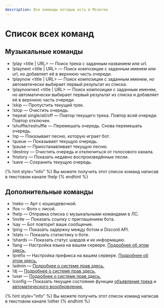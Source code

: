 ```yaml
---
description: Все команды которые есть в Minerea
---
```


# Список всех команд

## Музыкальные команды

* !play &lt;title \| URL&gt; — Поиск трека с заданным названием или url.
* !playnext &lt;title \| URL&gt; — Поиск композиции с заданным именем или url, но добавляет её в верхнюю часть очереди.
* !playnow &lt;title \| URL&gt; — Поиск композиции с заданным именем, но автоматически выбирает первый результат из списка.
* !playnownext &lt;title \| URL&gt; — Поиск композиции с заданным именем, но автоматически выбирает первый результат из списка и добавляет её в верхнюю часть очереди.
* !skip — Пропустить текущий трек.
* !stop — Очистить очередь.
* !repeat single/all/off — Повтор текущего трека. Повтор всей очереди. Повтор отключен.
* !shuffle/reshuffle — Перемешать очередь. Снова перемешать очередь.
* !np — Показывает песню, которую играет бот.
* !queue — Показывает текущую очередь.
* !pause — Приостанавливает текущую песню.
* !destroy — Очистить очередь и отключиться от голосового канала.
* !history — Показать недавно воспроизведённые песни.
* !save — Сохранить текущую очередь.

{% hint style="info" %}
Вы можете получить этот список команд написав в текстовом канале !help
{% endhint %}

## Дополнительные команды

* !neko — Арт с кошкодевочкой.
* !fox — Фото с лисой.
* !help — Отправка списка с музыкальными командами в ЛС.
* !invite — Показать ссылку с приглашением бота.
* !say — Бот повторит ваше сообщение.
* !ping — Показать задержку между ботом и Discord API.
* !stats — Показать статистику о боте.
* !shards — Показать статус шардов и их информацию.
* !lang — Настройка языка на вашем сервере. [Подробнее об этом здесь.](changing-config.md#nastroika-yazyka)
* !prefix — Настройка префикса на вашем сервере. [Подробнее об этом здесь.](changing-config.md#izmenenie-prefiksa)
* !admin — [Подробнее о системе прав здесь.](permission-system.md)
* !dj — [Подробнее о системе прав здесь.](permission-system.md)
* !user — [Подробнее о системе прав здесь.](permission-system.md)
* !config — Показать текущее состояние функции [объявления трека](changing-config.md#nastroika-obyavleniya-treka) и [автоматического возобновления.](changing-config.md#nastroika-avtomaticheskogo-vozobnovleniya)

{% hint style="info" %}
Вы можете получить этот список команд написав в текстовом канале !other
{% endhint %}

